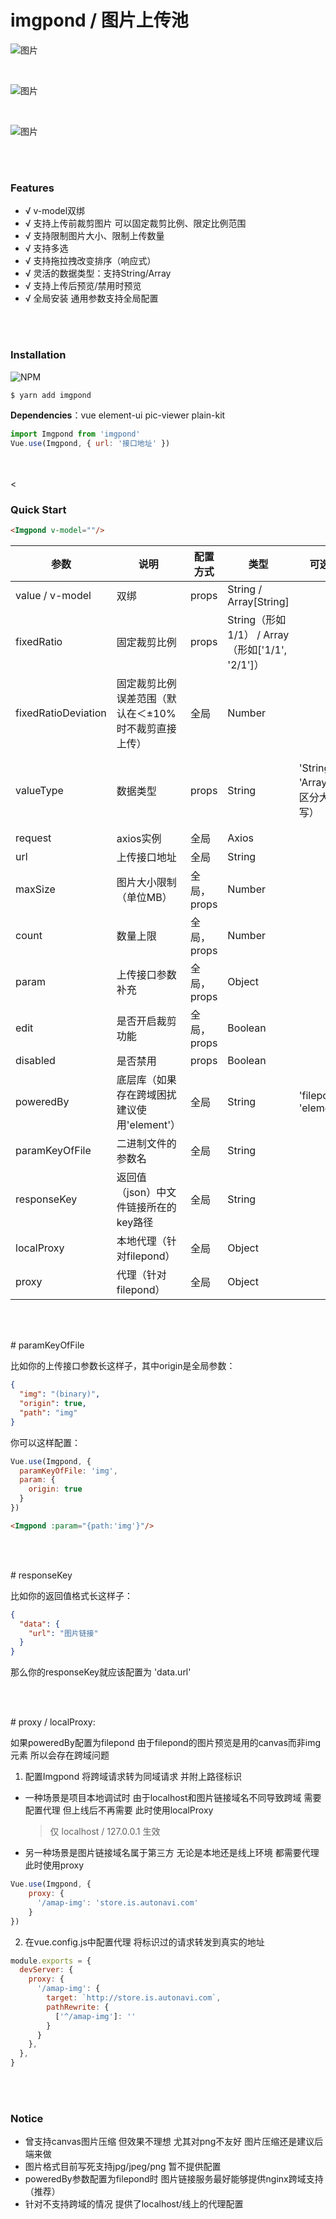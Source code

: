 # imgpond / 图片上传池


![图片](./preview-filepond.png)

<br/>

![图片](./preview-element.png)

<br/>

![图片](./preview-crop.png)

<br/><br/>

### Features

- √ v-model双绑
- √ 支持上传前裁剪图片 可以固定裁剪比例、限定比例范围
- √ 支持限制图片大小、限制上传数量
- √ 支持多选
- √ 支持拖拉拽改变排序（响应式）
- √ 灵活的数据类型：支持String/Array
- √ 支持上传后预览/禁用时预览
- √ 全局安装 通用参数支持全局配置

<br/><br/>

### Installation
![NPM](https://nodei.co/npm/imgpond.png)
``` bash
$ yarn add imgpond
```

**Dependencies**：vue element-ui pic-viewer plain-kit

```js
import Imgpond from 'imgpond'
Vue.use(Imgpond, { url: '接口地址' })
```

<br/><br/><

### Quick Start

```html
<Imgpond v-model=""/>
```

| 参数 | 说明 | 配置方式 | 类型 | 可选值 | 默认值 |
| --- | --- | --- | --- | --- | --- |
| value / v-model | 双绑 | props | String / Array[String] | | |
| fixedRatio | 固定裁剪比例 | props | String（形如1/1） / Array（形如['1/1', '2/1']） | | undefined（不作限制） |
| fixedRatioDeviation | 固定裁剪比例误差范围（默认在＜±10%时不裁剪直接上传） | 全局 | Number | | 0.1 |
| valueType | 数据类型 | props | String | 'String' / 'Array'（不区分大小写） | undefined（自动，单张String多张Array） |
| request | axios实例 | 全局 | Axios | | |
| url | 上传接口地址 | 全局 | String | | |
| maxSize | 图片大小限制（单位MB） | 全局，props | Number | | 10 |
| count | 数量上限 | 全局，props | Number | | 50 |
| param | 上传接口参数补充 | 全局，props | Object | | { file: '二进制文件' } |
| edit | 是否开启裁剪功能 | 全局，props | Boolean | | true |
| disabled | 是否禁用 | props | Boolean | | false |
| poweredBy | 底层库（如果存在跨域困扰 建议使用'element'） | 全局 | String | 'filepond', 'element' | 'filepond' |
| paramKeyOfFile | 二进制文件的参数名 | 全局 | String | | 'file' |
| responseKey | 返回值（json）中文件链接所在的key路径 | 全局 | String | | 'data' |
| localProxy | 本地代理（针对filepond） | 全局 | Object | | |
| proxy | 代理（针对filepond） | 全局 | Object | | |

<br/><br/>

\# paramKeyOfFile

比如你的上传接口参数长这样子，其中origin是全局参数：

```json
{
  "img": "(binary)",
  "origin": true,
  "path": "img"
}
```

你可以这样配置：

```js
Vue.use(Imgpond, {
  paramKeyOfFile: 'img',
  param: {
    origin: true
  }
})
```

```html
<Imgpond :param="{path:'img'}"/>
```

<br/><br/>

\# responseKey

比如你的返回值格式长这样子：

```json
{
  "data": {
    "url": "图片链接"
  }
}
```

那么你的responseKey就应该配置为 'data.url'

<br/><br/>

\# proxy / localProxy:

如果poweredBy配置为filepond 由于filepond的图片预览是用的canvas而非img元素 所以会存在跨域问题

1. 配置Imgpond 将跨域请求转为同域请求 并附上路径标识

  - 一种场景是项目本地调试时 由于localhost和图片链接域名不同导致跨域 需要配置代理 但上线后不再需要 此时使用localProxy
  
    > 仅 localhost / 127.0.0.1 生效

  - 另一种场景是图片链接域名属于第三方 无论是本地还是线上环境 都需要代理 此时使用proxy

```js
Vue.use(Imgpond, {
    proxy: {
      '/amap-img': 'store.is.autonavi.com'
    }
})
```

2. 在vue.config.js中配置代理 将标识过的请求转发到真实的地址

```js
module.exports = {
  devServer: {
    proxy: {
      '/amap-img': {
        target: `http://store.is.autonavi.com`,
        pathRewrite: {
          ['^/amap-img']: ''
        }
      }
    },
  },
}
```

<br/><br/>

### Notice
- 曾支持canvas图片压缩 但效果不理想 尤其对png不友好 图片压缩还是建议后端来做
- 图片格式目前写死支持jpg/jpeg/png 暂不提供配置
- poweredBy参数配置为filepond时 图片链接服务最好能够提供nginx跨域支持（推荐）
- 针对不支持跨域的情况 提供了localhost/线上的代理配置
